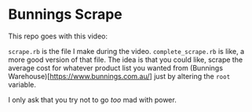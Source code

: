 # Bunnings Scrape

This repo goes with this video:

`scrape.rb` is the file I make during the video. `complete_scrape.rb` is like, a more good version of that file. The idea is that you could like, scrape the average cost for whatever product list you wanted from (Bunnings Warehouse)[https://www.bunnings.com.au/] just by altering the `root` variable.

I only ask that you try not to go *too* mad with power.
